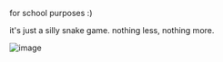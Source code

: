 for school purposes :)

it's just a silly snake game. nothing less, nothing more.

![image](https://github.com/user-attachments/assets/16bca187-65db-47c9-817b-b55820eee667)
